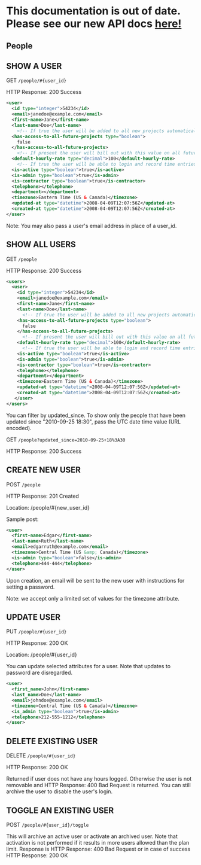 # This documentation is out of date. Please see our new API docs [here!](http://help.getharvest.com/api)

## People

## SHOW A USER

GET `/people/#{user_id}`

HTTP Response: 200 Success

```xml
<user>
  <id type="integer">54234</id>
  <email>janedoe@example.com</email>
  <first-name>Jane</first-name>
  <last-name>Doe</last-name>
    <!-- If true the user will be added to all new projects automatically -->
  <has-access-to-all-future-projects type="boolean">
    false
  </has-access-to-all-future-projects>
    <!-- If present the user will bill out with this value on all future projects she is added to. To change existing rates You'll have to change the UserAssignment object -->
  <default-hourly-rate type="decimal">100</default-hourly-rate>
    <!-- If true the user will be able to login and record time entries -->
  <is-active type="boolean">true</is-active>
  <is-admin type="boolean">true</is-admin>
  <is-contractor type="boolean">true</is-contractor>
  <telephone></telephone>
  <department></department>
  <timezone>Eastern Time (US & Canada)</timezone>
  <updated-at type="datetime">2008-04-09T12:07:56Z</updated-at>
  <created-at type="datetime">2008-04-09T12:07:56Z</created-at>
</user>
```

Note: You may also pass a user's email address in place of a user_id.

## SHOW ALL USERS

GET `/people`

HTTP Response: 200 Success

```xml
<users>
  <user>
    <id type="integer">54234</id>
    <email>janedoe@example.com</email>
    <first-name>Jane</first-name>
    <last-name>Doe</last-name>
      <!-- If true the user will be added to all new projects automatically -->
    <has-access-to-all-future-projects type="boolean">
      false
    </has-access-to-all-future-projects>
      <!-- If present the user will bill out with this value on all future projects she is added to. To change existing rates you'll have to change the UserAssignment object -->
    <default-hourly-rate type="decimal">100</default-hourly-rate>
      <!-- If true the user will be able to login and record time entries -->
    <is-active type="boolean">true</is-active>
    <is-admin type="boolean">true</is-admin>
    <is-contractor type="boolean">true</is-contractor>
    <telephone></telephone>
    <department></department>
    <timezone>Eastern Time (US & Canada)</timezone>
    <updated-at type="datetime">2008-04-09T12:07:56Z</updated-at>
    <created-at type="datetime">2008-04-09T12:07:56Z</created-at>
   </user>
</users>
```

You can filter by updated_since. To show only the people that have been updated since "2010-09-25 18:30", pass the UTC date time value (URL encoded).

GET `/people?updated_since=2010-09-25+18%3A30`

HTTP Response: 200 Success

## CREATE NEW USER

POST `/people`

HTTP Response: 201 Created

Location: /people/#{new_user_id}

Sample post:

```xml
<user>
  <first-name>Edgar</first-name>
  <last-name>Ruth</last-name>
  <email>edgarruth@example.com</email>
  <timezone>Central Time (US &amp; Canada)</timezone>
  <is-admin type="boolean">false</is-admin>
  <telephone>444-444</telephone>
</user>
```

Upon creation, an email will be sent to the new user with instructions for setting a password.

Note: we accept only a limited set of values for the timezone attribute.

## UPDATE USER

PUT `/people/#{user_id}`

HTTP Response: 200 OK

Location: /people/#{user_id}

You can update selected attributes for a user. Note that updates to password are disregarded.

```xml
<user>
  <first_name>John</first-name>
  <last_name>Doe</last-name>
  <email>johndoe@example.com</email>
  <timezone>Central Time (US & Canada)</timezone>
  <is_admin type="boolean">true</is-admin>
  <telephone>212-555-1212</telephone>
</user>
```

## DELETE EXISTING USER

DELETE `/people/#{user_id}`

HTTP Response: 200 OK

Returned if user does not have any hours logged. Otherwise the user is not removable and HTTP Response: 400 Bad Request is returned. You can still archive the user to disable the user's login.

## TOGGLE AN EXISTING USER

POST `/people/#{user_id}/toggle`

This will archive an active user or activate an archived user. Note that activation is not performed if it results in more users allowed than the plan limit. Response is HTTP Response: 400 Bad Request or in case of success HTTP Response: 200 OK
